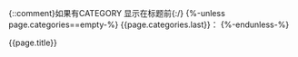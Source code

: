 {::comment}如果有CATEGORY 显示在标题前{:/}
{%-unless page.categories==empty-%}
  {{page.categories.last}}：
{%-endunless-%}

{{page.title}}
